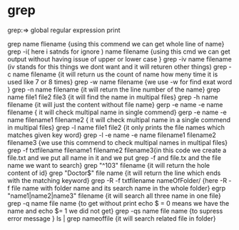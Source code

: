 # grep
grep:=> global regular expression print

grep name fliename {using this commend we can get whole line of name}
grep -i( here i satnds for ignore ) name filename {using this cmd we  can get output without  having issue of upper or lower case }
grep -iv name filename (iv stands for this things we dont want and it will returen other things)
grep -c name filename {it will return us the count of name how meny time it is used like 7 or 8 times}
grep -w name filename {we use -w for find exat word  }
grep -n  name filename {it will return the line  number of the name}
grep name file1 file2 file3  {it will find the name in multipal files}
grep -h name filename {it will just the content without file  name}
gerp -e name -e name filename { it will check multipal name  in single commend}
gerp -e name -e name filename1 filename2 { it will check multipal name in a single commend in multipal files}
grep -l name  file1 file2  {it only prints the file names which matches given key word}
grep -l -e name -e name  filename1 filename2 filename3 {we use this commend to check multipal names in multipal files}
grep -f txtfilename filename1 filename2 filename3{in this  code we create a file.txt and we put all name in it and we put grep -f and file.tx and the file name we want to search}
grep "^103" filename {it will return the hole content of id}
grep "Doctor$" file name {it will return the  line which ends with the matching keyword}
grep -R -f txtfilename nameOfFolder/ {here -R -f file name with folder name and its search name in the whole folder}
egrp "name1|name2|name3" filename {it will search all three name in one file}
grep -q name file name {to get without  print echo $ = 0 means we have the name and echo $= 1  we did not get}
grep -qs name file name {to supress error message }
ls | grep nameoffile {it will  search  related file in folder}
